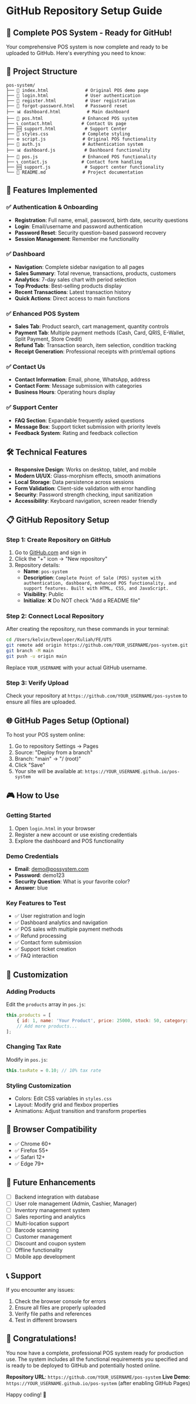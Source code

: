 # GitHub Repository Setup Guide

## 🚀 Complete POS System - Ready for GitHub!

Your comprehensive POS system is now complete and ready to be uploaded to GitHub. Here's everything you need to know:

## 📁 Project Structure

```
pos-system/
├── 📄 index.html              # Original POS demo page
├── 🔐 login.html              # User authentication
├── 📝 register.html           # User registration
├── 🔑 forgot-password.html    # Password reset
├── 📊 dashboard.html          # Main dashboard
├── 🛒 pos.html               # Enhanced POS system
├── 📞 contact.html           # Contact Us page
├── 🆘 support.html           # Support Center
├── 🎨 styles.css             # Complete styling
├── ⚙️ script.js              # Original POS functionality
├── 🔐 auth.js                # Authentication system
├── 📊 dashboard.js           # Dashboard functionality
├── 🛒 pos.js                 # Enhanced POS functionality
├── 📞 contact.js             # Contact form handling
├── 🆘 support.js             # Support center functionality
└── 📖 README.md              # Project documentation
```

## 🎯 Features Implemented

### ✅ Authentication & Onboarding
- **Registration**: Full name, email, password, birth date, security questions
- **Login**: Email/username and password authentication
- **Password Reset**: Security question-based password recovery
- **Session Management**: Remember me functionality

### ✅ Dashboard
- **Navigation**: Complete sidebar navigation to all pages
- **Sales Summary**: Total revenue, transactions, products, customers
- **Analytics**: 7-day sales chart with period selection
- **Top Products**: Best-selling products display
- **Recent Transactions**: Latest transaction history
- **Quick Actions**: Direct access to main functions

### ✅ Enhanced POS System
- **Sales Tab**: Product search, cart management, quantity controls
- **Payment Tab**: Multiple payment methods (Cash, Card, QRIS, E-Wallet, Split Payment, Store Credit)
- **Refund Tab**: Transaction search, item selection, condition tracking
- **Receipt Generation**: Professional receipts with print/email options

### ✅ Contact Us
- **Contact Information**: Email, phone, WhatsApp, address
- **Contact Form**: Message submission with categories
- **Business Hours**: Operating hours display

### ✅ Support Center
- **FAQ Section**: Expandable frequently asked questions
- **Message Box**: Support ticket submission with priority levels
- **Feedback System**: Rating and feedback collection

## 🛠️ Technical Features

- **Responsive Design**: Works on desktop, tablet, and mobile
- **Modern UI/UX**: Glass-morphism effects, smooth animations
- **Local Storage**: Data persistence across sessions
- **Form Validation**: Client-side validation with error handling
- **Security**: Password strength checking, input sanitization
- **Accessibility**: Keyboard navigation, screen reader friendly

## 📋 GitHub Repository Setup

### Step 1: Create Repository on GitHub

1. Go to [GitHub.com](https://github.com) and sign in
2. Click the "+" icon → "New repository"
3. Repository details:
   - **Name**: `pos-system`
   - **Description**: `Complete Point of Sale (POS) system with authentication, dashboard, enhanced POS functionality, and support features. Built with HTML, CSS, and JavaScript.`
   - **Visibility**: Public
   - **Initialize**: ❌ Do NOT check "Add a README file"

### Step 2: Connect Local Repository

After creating the repository, run these commands in your terminal:

```bash
cd /Users/kelvin/Developer/Kuliah/FE/UTS
git remote add origin https://github.com/YOUR_USERNAME/pos-system.git
git branch -M main
git push -u origin main
```

Replace `YOUR_USERNAME` with your actual GitHub username.

### Step 3: Verify Upload

Check your repository at `https://github.com/YOUR_USERNAME/pos-system` to ensure all files are uploaded.

## 🌐 GitHub Pages Setup (Optional)

To host your POS system online:

1. Go to repository Settings → Pages
2. Source: "Deploy from a branch"
3. Branch: "main" → "/ (root)"
4. Click "Save"
5. Your site will be available at: `https://YOUR_USERNAME.github.io/pos-system`

## 🎮 How to Use

### Getting Started
1. Open `login.html` in your browser
2. Register a new account or use existing credentials
3. Explore the dashboard and POS functionality

### Demo Credentials
- **Email**: demo@possystem.com
- **Password**: demo123
- **Security Question**: What is your favorite color?
- **Answer**: blue

### Key Features to Test
- ✅ User registration and login
- ✅ Dashboard analytics and navigation
- ✅ POS sales with multiple payment methods
- ✅ Refund processing
- ✅ Contact form submission
- ✅ Support ticket creation
- ✅ FAQ interaction

## 🔧 Customization

### Adding Products
Edit the `products` array in `pos.js`:
```javascript
this.products = [
    { id: 1, name: 'Your Product', price: 25000, stock: 50, category: 'Category', sku: 'SKU001' },
    // Add more products...
];
```

### Changing Tax Rate
Modify in `pos.js`:
```javascript
this.taxRate = 0.10; // 10% tax rate
```

### Styling Customization
- Colors: Edit CSS variables in `styles.css`
- Layout: Modify grid and flexbox properties
- Animations: Adjust transition and transform properties

## 📱 Browser Compatibility

- ✅ Chrome 60+
- ✅ Firefox 55+
- ✅ Safari 12+
- ✅ Edge 79+

## 🚀 Future Enhancements

- [ ] Backend integration with database
- [ ] User role management (Admin, Cashier, Manager)
- [ ] Inventory management system
- [ ] Sales reporting and analytics
- [ ] Multi-location support
- [ ] Barcode scanning
- [ ] Customer management
- [ ] Discount and coupon system
- [ ] Offline functionality
- [ ] Mobile app development

## 📞 Support

If you encounter any issues:
1. Check the browser console for errors
2. Ensure all files are properly uploaded
3. Verify file paths and references
4. Test in different browsers

## 🎉 Congratulations!

You now have a complete, professional POS system ready for production use. The system includes all the functional requirements you specified and is ready to be deployed to GitHub and potentially hosted online.

**Repository URL**: `https://github.com/YOUR_USERNAME/pos-system`
**Live Demo**: `https://YOUR_USERNAME.github.io/pos-system` (after enabling GitHub Pages)

Happy coding! 🚀
